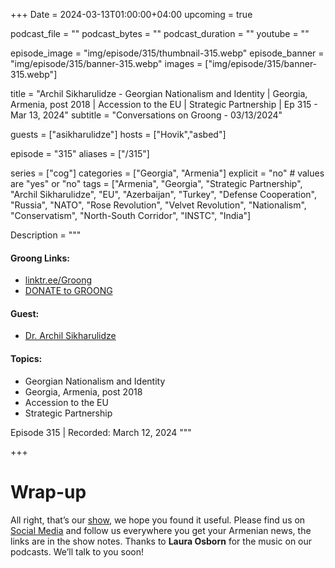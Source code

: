 +++
Date = 2024-03-13T01:00:00+04:00
upcoming = true

podcast_file = ""
podcast_bytes = ""
podcast_duration = ""
youtube = ""

episode_image = "img/episode/315/thumbnail-315.webp"
episode_banner = "img/episode/315/banner-315.webp"
images = ["img/episode/315/banner-315.webp"]

title = "Archil Sikharulidze - Georgian Nationalism and Identity | Georgia, Armenia, post 2018 | Accession to the EU | Strategic Partnership | Ep 315 - Mar 13, 2024"
subtitle = "Conversations on Groong - 03/13/2024"

guests = ["asikharulidze"]
hosts = ["Hovik","asbed"]

episode = "315"
aliases = ["/315"]

series = ["cog"]
categories = ["Georgia", "Armenia"]
explicit = "no" # values are "yes" or "no"
tags = ["Armenia", "Georgia", "Strategic Partnership", "Archil Sikharulidze", "EU", "Azerbaijan", "Turkey", "Defense Cooperation", "Russia", "NATO", "Rose Revolution", "Velvet Revolution", "Nationalism", "Conservatism", "North-South Corridor", "INSTC", "India"]

Description = """

#### Groong Links:
* [linktr.ee/Groong](https://linktr.ee/groong)
* [DONATE to GROONG](https://podcasts.groong.org/donate)

#### Guest:
* [Dr. Archil Sikharulidze](/guest/asikharulidze)

#### Topics:
* Georgian Nationalism and Identity
* Georgia, Armenia, post 2018
* Accession to the EU
* Strategic Partnership


Episode 315 | Recorded: March 12, 2024
"""

+++




# Wrap-up

All right, that’s our [show](https://podcasts.groong.org/), we hope you found it useful. Please find us on [Social Media](https://lintr.ee/groong) and follow us everywhere you get your Armenian news, the links are in the show notes. Thanks to **Laura Osborn** for the music on our podcasts. We’ll talk to you soon!
